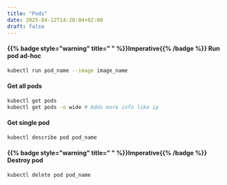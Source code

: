 ```yaml
---
title: "Pods"
date: 2025-04-12T14:28:04+02:00
draft: false
---
```


#### {{% badge style="warning" title=" " %}}Imperative{{% /badge %}} Run pod ad-hoc

```bash
kubectl run pod_name --image image_name
```

#### Get all pods

```bash
kubectl get pods
kubectl get pods -o wide # Adds more info like ip
```

#### Get single pod

```bash
kubectl describe pod pod_name
```

#### {{% badge style="warning" title=" " %}}Imperative{{% /badge %}} Destroy pod

```bash
kubectl delete pod pod_name
```